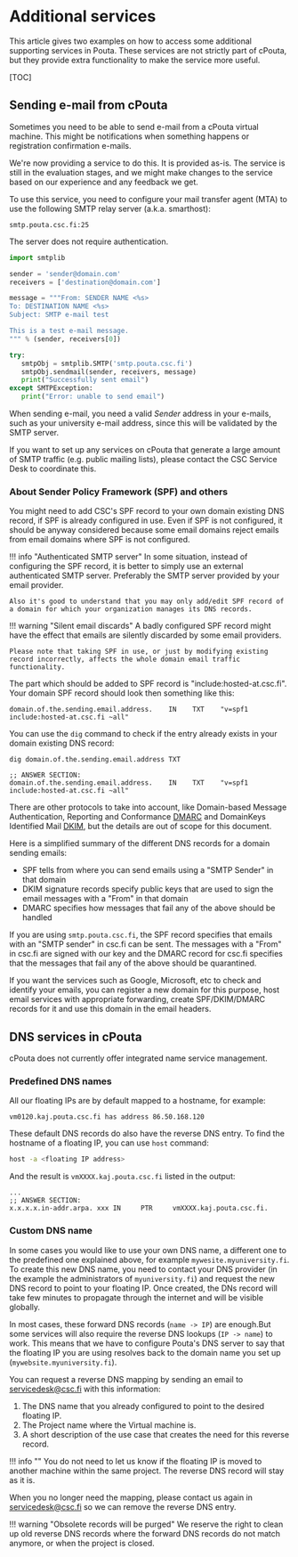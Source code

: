 # Additional services

This article gives two examples on how to access some additional supporting services
in Pouta. These services are not strictly part of cPouta, but they provide extra
functionality to make the service more useful.

[TOC]

## Sending e-mail from cPouta

Sometimes you need to be able to send e-mail from a cPouta virtual
machine. This might be notifications when something happens or
registration confirmation e-mails.

We're now providing a service to do this. It is provided as-is. The service is still in the
evaluation stages, and we might make changes to the service based on
our experience and any feedback we get.

To use this service, you need to configure your mail transfer agent
(MTA) to use the following SMTP relay server (a.k.a. smarthost):

```
smtp.pouta.csc.fi:25
```

The server does not require authentication.

```python
import smtplib

sender = 'sender@domain.com'
receivers = ['destination@domain.com']

message = """From: SENDER NAME <%s>
To: DESTINATION NAME <%s>
Subject: SMTP e-mail test

This is a test e-mail message.
""" % (sender, receivers[0])

try:
   smtpObj = smtplib.SMTP('smtp.pouta.csc.fi')
   smtpObj.sendmail(sender, receivers, message)
   print("Successfully sent email")
except SMTPException:
   print("Error: unable to send email")
```

When sending e-mail, you need a valid _Sender_ address in your e-mails,
such as your university e-mail address, since this will be validated by
the SMTP server.

If you want to set up any services on cPouta that generate a large
amount of SMTP traffic (e.g. public mailing lists), please contact
the CSC Service Desk to coordinate this.

### About Sender Policy Framework (SPF) and others

You might need to add CSC's SPF record to your own domain existing DNS record, if SPF is already configured in use. 
Even if SPF is not configured, it should be anyway considered because some email domains reject emails from email domains where SPF is not configured.

!!! info "Authenticated SMTP server"
    In some situation, instead of configuring the SPF record, it is better to simply use an external authenticated SMTP server. Preferably the SMTP server provided by your email provider.

    Also it's good to understand that you may only add/edit SPF record of a domain for which your organization manages its DNS records.

!!! warning "Silent email discards"
    A badly configured SPF record might have the effect that emails are silently discarded by some email providers. 

    Please note that taking SPF in use, or just by modifying existing record incorrectly, affects the whole domain email traffic functionality.

The part which should be added to SPF record is "include:hosted-at.csc.fi".
Your domain SPF record should look then something like this:

```
domain.of.the.sending.email.address.    IN    TXT    "v=spf1 include:hosted-at.csc.fi ~all"
```

You can use the `dig` command to check if the entry already exists in your domain existing DNS record:
```
dig domain.of.the.sending.email.address TXT

;; ANSWER SECTION:
domain.of.the.sending.email.address.    IN    TXT    "v=spf1 include:hosted-at.csc.fi ~all"
```

There are other protocols to take into account, like Domain-based Message Authentication, Reporting and Conformance [DMARC](https://en.wikipedia.org/wiki/DMARC) and DomainKeys Identified Mail [DKIM](https://en.wikipedia.org/wiki/DomainKeys_Identified_Mail), but the details are out of scope for this document.

Here is a simplified summary of the different DNS records for a domain sending emails:  
  - SPF tells from where you can send emails using a "SMTP Sender" in that domain  
  - DKIM signature records specify public keys that are used to sign the email messages with a "From" in that domain  
  - DMARC specifies how messages that fail any of the above should be handled  

If you are using `smtp.pouta.csc.fi`, the SPF record specifies that emails with an "SMTP sender" in csc.fi can be sent. The messages with a "From" in csc.fi are signed with our key and the DMARC record for csc.fi specifies that the messages that fail any of the above should be quarantined.

If you want the services such as Google, Microsoft, etc to check and identify your emails, you can register a new domain for this purpose, host email services with appropriate forwarding, create SPF/DKIM/DMARC records for it and use this domain in the email headers.

## DNS services in cPouta

cPouta does not currently offer integrated name service management.

### Predefined DNS names

All our floating IPs are by default mapped to a hostname, for example:

```
vm0120.kaj.pouta.csc.fi has address 86.50.168.120
```

These default DNS records do also have the reverse DNS entry. To find the hostname of a floating IP, you can use `host` command:

```sh
host -a <floating IP address>
```

And the result is `vmXXXX.kaj.pouta.csc.fi` listed in the output:

```
...
;; ANSWER SECTION:
x.x.x.x.in-addr.arpa. xxx IN     PTR     vmXXXX.kaj.pouta.csc.fi.
```

### Custom DNS name

In some cases you would like to use your own DNS name, a different one to the predefined one explained above, for example `mywesite.myuniversity.fi`. To create this new DNS name, you need to contact your DNS provider (in the example the administrators of `myuniversity.fi`) and request the new DNS record to point to your floating IP. Once created, the DNs record will take few minutes to propagate through the internet and will be visible globally.


In most cases, these forward DNS records (`name -> IP`) are enough.But some services will also require the reverse DNS lookups (`IP -> name`) to work. This means that we have to
configure Pouta's DNS server to say that the floating IP you are using
resolves back to the domain name you set up (`mywebsite.myuniversity.fi`).

You can request a reverse DNS mapping by sending an email to <servicedesk@csc.fi> with this information:

1. The DNS name that you already configured to point to the desired floating IP.
1. The Project name where the Virtual machine is.
1. A short description of the use case that creates the need for this reverse record.

!!! info ""
    You do not need to let us know if the floating IP is moved to another machine within the same project. The reverse DNS record will stay as it is.

When you no longer need the mapping, please contact us again in <servicedesk@csc.fi> so we can remove the reverse DNS entry.

!!! warning "Obsolete records will be purged"
    We reserve the right to clean up old reverse DNS records where the forward DNS records do not match anymore, or when the project is closed.
